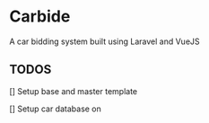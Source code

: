 # Carbide

A car bidding system built using Laravel and VueJS


## TODOS

[] Setup base and master template

[] Setup car database on  